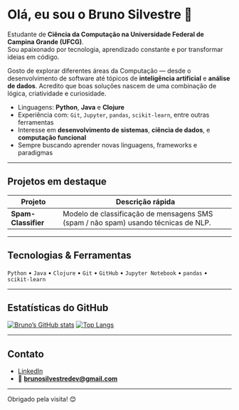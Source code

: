 # Olá, eu sou o Bruno Silvestre 👋

Estudante de **Ciência da Computação na Universidade Federal de Campina Grande (UFCG)**.  
Sou apaixonado por tecnologia, aprendizado constante e por transformar ideias em código.

Gosto de explorar diferentes áreas da Computação — desde o desenvolvimento de software até tópicos de **inteligência artificial** e **análise de dados**. Acredito que boas soluções nascem de uma combinação de lógica, criatividade e curiosidade.

- Linguagens: **Python**, **Java** e **Clojure**  
- Experiência com: `Git`, `Jupyter`, `pandas`, `scikit-learn`, entre outras ferramentas  
- Interesse em **desenvolvimento de sistemas**, **ciência de dados**, e **computação funcional**  
- Sempre buscando aprender novas linguagens, frameworks e paradigmas

---

## Projetos em destaque

| Projeto | Descrição rápida |
|---|---|
| **Spam-Classifier** | Modelo de classificação de mensagens SMS (spam / não spam) usando técnicas de NLP. |

---

## Tecnologias & Ferramentas

`Python` • `Java` • `Clojure` • `Git` • `GitHub` • `Jupyter Notebook` • `pandas` • `scikit-learn`

---

## Estatísticas do GitHub

[![Bruno’s GitHub stats](https://github-readme-stats.vercel.app/api?username=brunosilvestree&show_icons=true&theme=radical)](https://github.com/brunosilvestree)
[![Top Langs](https://github-readme-stats.vercel.app/api/top-langs/?username=brunosilvestree&layout=compact&theme=radical)](https://github.com/brunosilvestree)

---

## Contato

- [LinkedIn](https://www.linkedin.com/in/bruno-silvestre-112677375)  
- 📧 **brunosilvestredev@gmail.com**

---

Obrigado pela visita! 😊  
